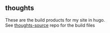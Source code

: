 ## thoughts
 These are the build products for my site in hugo.  
 See [thoughts-source](https://github.com/dorajam/thoughts-source) repo for the build files
